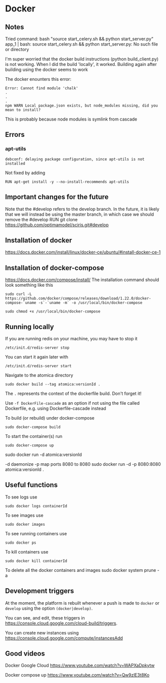 # Docker

## Notes
Tried command: bash "source start_celery.sh && python start_server.py"
app_1    | bash: source start_celery.sh && python start_server.py: No such file or directory


I'm super worried that the docker build instructions (python build_client.py) is not working. When I did the build 'locally', it worked. Building again after building using the docker seems to work

The docker enounters this error:
~~~
Error: Cannot find module 'chalk'
.
.
.
npm WARN Local package.json exists, but node_modules missing, did you mean to install?
~~~
This is probably because node modules is symlink from cascade

## Errors

### apt-utils
~~~
debconf: delaying package configuration, since apt-utils is not installed
~~~
Not fixed by adding
~~~
RUN apt-get install -y --no-install-recommends apt-utils
~~~

## Important changes for the future
Note that the #develop refers to the develop branch. In the future, it is likely that we will instead be using the master branch, in which case we should remove the #develop
RUN git clone https://github.com/optimamodel/sciris.git#develop

## Installation of docker
https://docs.docker.com/install/linux/docker-ce/ubuntu/#install-docker-ce-1

## Installation of docker-compose
https://docs.docker.com/compose/install/
The installation command should look something like this
~~~
sudo curl -L https://github.com/docker/compose/releases/download/1.22.0/docker-compose-`uname -s`-`uname -m` -o /usr/local/bin/docker-compose

sudo chmod +x /usr/local/bin/docker-compose
~~~

## Running locally
If you are running redis on your machine, you may have to stop it

~~~
/etc/init.d/redis-server stop
~~~
You can start it again later with 
~~~
/etc/init.d/redis-server start
~~~

Navigate to the atomica directory

~~~
sudo docker build --tag atomica:versionId .
~~~

The `.` represents the context of the dockerfile build. Don't forget it!

Use `-f DockerFile-cascade` as an option if not using the file called Dockerfile, e.g. using Dockerfile-cascade instead

To build (or rebuild) under docker-compose
~~~
sudo docker-compose build
~~~

To start the container(s) run
~~~
sudo docker-compose up
~~~

sudo docker run -d atomica:versionId


-d daemonize
-p map ports 8080 to 8080
sudo docker run -d -p 8080:8080 atomica:versionId .

## Useful functions
To see logs use 
~~~
sudo docker logs containerId
~~~

To see images use 
~~~
sudo docker images
~~~

To see running containers use 
~~~
sudo docker ps
~~~

To kill containers use 
~~~
sudo docker kill containerId
~~~
To delete all the docker containers and images
sudo docker system prune -a




## Development triggers
At the moment, the platform is rebuilt whenever a push is made to `docker` or `develop` using the option `(docker|develop)`. 

You can see, and edit, these triggers in https://console.cloud.google.com/cloud-build/triggers.

You can create new instances using 
https://console.cloud.google.com/compute/instancesAdd



## Good videos
Docker Google Cloud
https://www.youtube.com/watch?v=WAPXaDpkytw

Docker compose up
https://www.youtube.com/watch?v=Qw9zlE3t8Ko
